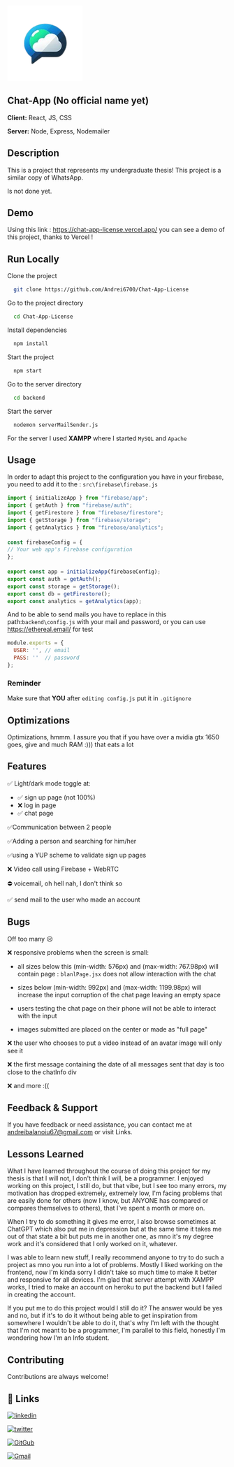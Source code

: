 ![Alt text](src/img/logo2-removebg-preview.png)

## Chat-App (No official name yet)

**Client:** React, JS, CSS

**Server:** Node, Express, Nodemailer


## Description
This is a project that represents my undergraduate thesis!
This project is a similar copy of WhatsApp.

Is not done yet.

## Demo

Using this link : https://chat-app-license.vercel.app/ you can see a demo of this project, thanks to Vercel !


## Run Locally

Clone the project

```bash
  git clone https://github.com/Andrei6700/Chat-App-License
```

Go to the project directory

```bash
  cd Chat-App-License
```

Install dependencies

```bash
  npm install
```

Start the project
```bash
  npm start
```

Go to the server directory

```bash
  cd backend
```
Start the server
```bash
  nodemon serverMailSender.js
```

For the server I used **XAMPP** where I started ``MySQL`` and ``Apache``
## Usage

 
In order to adapt this project to the configuration you have in your firebase, you need to add it to the :  `src\firebase\firebase.js`
```javascript
import { initializeApp } from "firebase/app";
import { getAuth } from "firebase/auth";
import { getFirestore } from "firebase/firestore";
import { getStorage } from "firebase/storage";
import { getAnalytics } from "firebase/analytics";

const firebaseConfig = {
// Your web app's Firebase configuration
};

export const app = initializeApp(firebaseConfig);
export const auth = getAuth();
export const storage = getStorage();
export const db = getFirestore();
export const analytics = getAnalytics(app);

```
 And to be able to send mails you have to replace in this path:`backend\config.js` with your mail and password, or you can use https://ethereal.email/ for test

```javascript
module.exports = {
  USER: '', // email
  PASS: ''  // password
};
```
### Reminder 
Make sure that **YOU** after ``editing config.js`` put it in ``.gitignore``

## Optimizations

Optimizations, hmmm. 
I assure you that if you have over a nvidia gtx 1650 goes, give and much RAM :))) that eats a lot 


## Features
✅ Light/dark mode toggle at:

   - ✅ sign up page (not 100%)
   - ❌ log in page
   - ✅ chat page


✅Communication between 2 people

✅Adding a person and searching for him/her

✅using a YUP scheme to validate sign up pages

❌ Video call using Firebase + WebRTC

⛔ voicemail, oh hell nah, I don't think so

✅ send mail to the user who made an account 

## Bugs
Off too many 😥

❌ responsive problems when the screen is small:

- all sizes below this (min-width: 576px) and (max-width: 767.98px) will contain page : ``blanlPage.jsx``  does not allow interaction with the chat

- sizes below (min-width: 992px) and (max-width: 1199.98px) will increase the input corruption of the chat page leaving an empty space

- users testing the chat page on their phone will not be able to interact with the input

- images submitted are placed on the center or made as "full page"

❌ the user who chooses to put a video instead of an avatar image will only see it

❌ the first message containing the date of all messages sent that day is too close to the chatInfo div

❌ and more :((


## Feedback & Support

If you have feedback or need assistance, you can contact me at andreibalanoiu67@gmail.com or visit Links.


## Lessons Learned

What I have learned throughout the course of doing this project for my thesis is that I will not, I don't think I will, be a programmer. I enjoyed working on this project, I still do, but that vibe, but I see too many errors, my motivation has dropped extremely, extremely low, I'm facing problems that are easily done for others (now I know, but ANYONE has compared or compares themselves to others), that I've spent a month or more on.

When I try to do something it gives me error, I also browse sometimes at ChatGPT which also put me in depression but at the same time it takes me out of that state a bit but puts me in another one, as mno it's my degree work and it's considered that I only worked on it, whatever.

I was able to learn new stuff, I really recommend anyone to try to do such a project as mno you run into a lot of problems. Mostly I liked working on the frontend, now I'm kinda sorry I didn't take so much time to make it better and responsive for all devices.
I'm glad that server attempt with XAMPP works, I tried to make an account on heroku to put the backend but I failed in creating the account.

If you put me to do this project would I still do it? The answer would be yes and no, but if it's to do it without being able to get inspiration from somewhere I wouldn't be able to do it, that's why I'm left with the thought that I'm not meant to be a programmer, I'm parallel to this field, honestly I'm wondering how I'm an Info student.


## Contributing

Contributions are always welcome!


## 🔗 Links

[![linkedin](https://img.shields.io/badge/linkedin-0A66C2?style=for-the-badge&logo=linkedin&logoColor=red)](https://www.linkedin.com/in/andreibalanoiu/)

[![twitter](https://img.shields.io/badge/twitter-1DA1F2?style=for-the-badge&logo=twitter&logoColor=white)](https://twitter.com/AndreiBalanoiu/)

[![GitGub](https://img.shields.io/badge/GitHub-100000?style=for-the-badge&logo=github&logoColor=white
)](https://github.com/Andrei6700/)

[![Gmail](https://img.shields.io/badge/Gmail-D14836?style=for-the-badge&logo=gmail&logoColor=white
)](mailto:andreibalanoiu67@gmail.com)